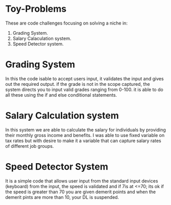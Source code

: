 # Toy-Problems
These are code challenges focusing on solving a niche in:
1. Grading System.
2. Salary Calaculation system.
3. Speed Detector system.

# Grading System
In this the code isable to accept users input, it validates the input and gives out the required output.
if the grade is not in the scope captured, the system directs you to input valid grades ranging from 0-100.
it is able to do all these using the if and else conditional statements.

# Salary Calculation system
In this system we are able to calculate the salary for individuals by providing their monthly gross income and benefits.
I was able to use fixed variable on tax rates but with desire to make it a variable that can capture salary rates of different job groups.

# Speed Detector System
It is a simple code that allows user input from the standard input devices (keyboard)
from the input, the speed is validated and if 7is at <=70; its ok
if the speed is greater than 70 you are given demerit points and when the demerit pints are more than 10, your DL is suspended.

